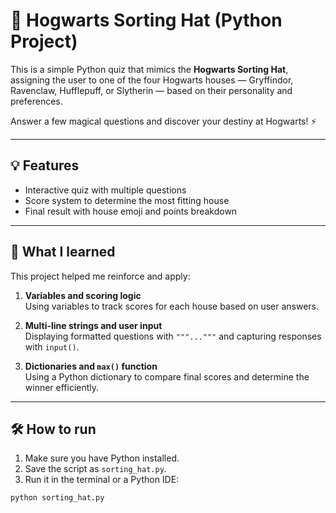 # 🎩 Hogwarts Sorting Hat (Python Project)

This is a simple Python quiz that mimics the **Hogwarts Sorting Hat**, assigning the user to one of the four Hogwarts houses — Gryffindor, Ravenclaw, Hufflepuff, or Slytherin — based on their personality and preferences.

Answer a few magical questions and discover your destiny at Hogwarts! ⚡

---

## 💡 Features

- Interactive quiz with multiple questions
- Score system to determine the most fitting house
- Final result with house emoji and points breakdown

---

## 🧠 What I learned

This project helped me reinforce and apply:

1. **Variables and scoring logic**  
   Using variables to track scores for each house based on user answers.

2. **Multi-line strings and user input**  
   Displaying formatted questions with `"""..."""` and capturing responses with `input()`.

3. **Dictionaries and `max()` function**  
   Using a Python dictionary to compare final scores and determine the winner efficiently.

---

## 🛠️ How to run

1. Make sure you have Python installed.
2. Save the script as `sorting_hat.py`.
3. Run it in the terminal or a Python IDE:

```bash
python sorting_hat.py
